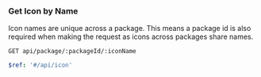 ### Get Icon by Name

Icon names are unique across a package. This means a package id is also required when making the request as icons across packages share names.

```
GET api/package/:packageId/:iconName
```

```yaml
$ref: '#/api/icon'
```